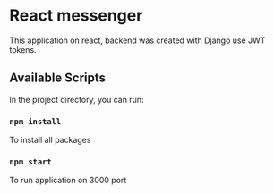 # React messenger

This application on react, backend was created with Django use JWT tokens.

## Available Scripts

In the project directory, you can run:

### `npm install`

To install all packages

### `npm start`

To run application on 3000 port
